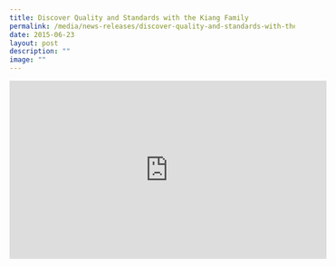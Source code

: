 ```yaml
---
title: Discover Quality and Standards with the Kiang Family
permalink: /media/news-releases/discover-quality-and-standards-with-the-kiang-family/
date: 2015-06-23
layout: post
description: ""
image: ""
---
```

<div class="bp-youtube">
      <iframe allowfullscreen="" allow="autoplay; encrypted-media" frameborder="0" src="https://www.youtube.com/embed/pfp7U0Qajgo" height="315" width="560"></iframe>
</div>